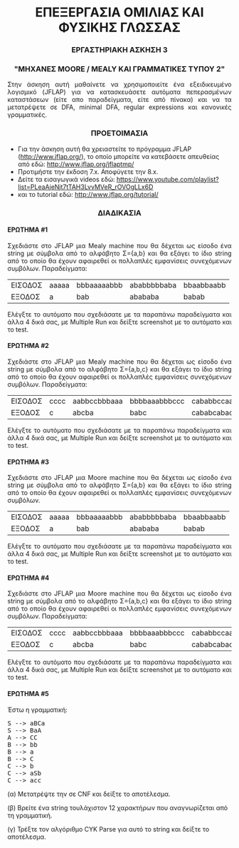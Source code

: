 # <div align="center">ΕΠΕΞΕΡΓΑΣΙΑ ΟΜΙΛΙΑΣ ΚΑΙ ΦΥΣΙΚΗΣ ΓΛΩΣΣΑΣ</div>
### <div align="center">ΕΡΓΑΣΤΗΡΙΑΚΗ ΑΣΚΗΣΗ 3</div>
### <div align="center">"ΜΗΧΑΝΕΣ MOORE / MEALY ΚΑΙ ΓΡΑΜΜΑΤΙΚΕΣ ΤΥΠΟΥ 2" </div>

<p align="justify"> Στην άσκηση αυτή μαθαίνετε να χρησιμοποιείτε ένα εξειδικευμένο λογισμικό (JFLAP) για να κατασκευάσετε αυτόματα πεπερασμένων καταστάσεων (είτε απο παραδείγματα, είτε από πίνακα) και να τα μετατρέψετε σε DFA, minimal DFA, regular expressions και κανονικές γραμματικές. </p>

### <div align="center">ΠΡΟΕΤΟΙΜΑΣΙΑ</div>
* Για την άσκηση αυτή θα χρειαστείτε το πρόγραμμα JFLAP (http://www.jflap.org/), το οποίο μπορείτε να κατεβάσετε απευθείας από εδώ: http://www.jflap.org/jflaptmp/
* Προτιμήστε την έκδοση 7.x. Αποφύγετε την 8.x. 
* Δείτε τα εισαγωγικά videos εδώ: https://www.youtube.com/playlist?list=PLeaAjeNjt7tTAH3LvvMVeR_rOVOgLLx6D
* και το tutorial εδώ: http://www.jflap.org/tutorial/

### <div align="center">ΔΙΑΔΙΚΑΣΙΑ</div>
#### ΕΡΩΤΗΜΑ #1
<p align="justify">Σχεδιάστε στο JFLAP μια Mealy machine που θα δέχεται ως είσοδο ένα string με σύμβολα από το αλφάβητο Σ={a,b} και θα εξάγει το ίδιο string από το οποίο θα έχουν αφαιρεθεί οι πολλαπλές εμφανίσεις συνεχόμενων συμβόλων. Παραδείγματα:</p>

|               |               |               |               |               |
| ------------- | ------------- | ------------- | ------------- | ------------- |
| ΕΙΣΟΔΟΣ       |     aaaaa     |  bbbaaaaabbb  | ababbbbbaba   | bbaabbaabb    |
| ΕΞΟΔΟΣ        |        a      |     bab       |     abababa   |    babab      |

<p align="justify">Ελέγξτε το αυτόματο που σχεδιάσατε με τα παραπάνω παραδείγματα και άλλα 4 δικά σας, με Multiple Run και δείξτε screenshot με το αυτόματο και το test.</p>

#### ΕΡΩΤΗΜΑ #2
<p align="justify">Σχεδιάστε στο JFLAP μια Mealy machine που θα δέχεται ως είσοδο ένα string με σύμβολα από το αλφάβητο Σ={a,b,c} και θα εξάγει το ίδιο string από το οποίο θα έχουν αφαιρεθεί οι πολλαπλές εμφανίσεις συνεχόμενων συμβόλων. Παραδείγματα:</p>

|               |               |               |               |               |
| ------------- | ------------- | ------------- | ------------- | ------------- |
| ΕΙΣΟΔΟΣ       |     cccc      |  aabbccbbbaaa | bbbbaaabbbccc | cababbccaabac |
| ΕΞΟΔΟΣ        |        c      |     abcba     |     babc      |  cababcabac   |

<p align="justify">Ελέγξτε το αυτόματο που σχεδιάσατε με τα παραπάνω παραδείγματα και άλλα 4 δικά σας, με Multiple Run και δείξτε screenshot με το αυτόματο και το test.</p>

#### ΕΡΩΤΗΜΑ #3
<p align="justify">Σχεδιάστε στο JFLAP μια Moore machine που θα δέχεται ως είσοδο ένα string με σύμβολα από το αλφάβητο Σ={a,b} και θα εξάγει το ίδιο string από το οποίο θα έχουν αφαιρεθεί οι πολλαπλές εμφανίσεις συνεχόμενων συμβόλων.</p>

|               |               |               |               |               |
| ------------- | ------------- | ------------- | ------------- | ------------- |
| ΕΙΣΟΔΟΣ       |     aaaaa     |  bbbaaaaabbb  | ababbbbbaba   | bbaabbaabb    |
| ΕΞΟΔΟΣ        |        a      |     bab       |     abababa   |  babab        |

<p align="justify">Ελέγξτε το αυτόματο που σχεδιάσατε με τα παραπάνω παραδείγματα και άλλα 4 δικά σας, με Multiple Run και δείξτε screenshot με το αυτόματο και το test.</p>

#### ΕΡΩΤΗΜΑ #4
<p align="justify">Σχεδιάστε στο JFLAP μια Moore machine που θα δέχεται ως είσοδο ένα string με σύμβολα από το αλφάβητο Σ={a,b,c} και θα εξάγει το ίδιο string από το οποίο θα έχουν αφαιρεθεί οι πολλαπλές εμφανίσεις συνεχόμενων συμβόλων. Παραδείγματα:</p>

|               |               |               |               |               |
| ------------- | ------------- | ------------- | ------------- | ------------- |
| ΕΙΣΟΔΟΣ       |     cccc      |  aabbccbbbaaa | bbbbaaabbbccc | cababbccaabac |
| ΕΞΟΔΟΣ        |        c      |     abcba     |     babc      |  cababcabac   |

<p align="justify">Ελέγξτε το αυτόματο που σχεδιάσατε με τα παραπάνω παραδείγματα και άλλα 4 δικά σας, με Multiple Run και δείξτε screenshot με το αυτόματο και το test.</p>

#### ΕΡΩΤΗΜΑ #5
Έστω η γραμματική:
<pre>
S --> aBCa
S --> BaA
A --> CC
B --> bb
B --> a
B --> C
C --> b
C --> aSb
C --> acc
</pre>

(α) Μετατρέψτε την σε CNF και δείξτε το αποτέλεσμα.

(β) Βρείτε ένα string τουλάχιστον 12 χαρακτήρων που αναγνωρίζεται από τη γραμματική.

(γ) Τρέξτε τον αλγόριθμο CYK Parse για αυτό το string και δείξτε το αποτέλεσμα.
